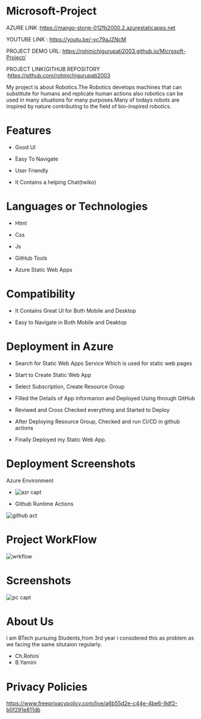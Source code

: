 # Microsoft-Project
AZURE LINK :https://mango-stone-012fb2000.2.azurestaticapps.net

YOUTUBE LINK : https://youtu.be/-vc79aJZNcM

PROJECT DEMO URL: https://rohinichigurupati2003.github.io/Microsoft-Project/


PROJECT LINK(GITHUB REPOSITORY :https://github.com/rohinichigurupati2003




My project is about Robotics.The Robotics develops machines that can substitute for humans and replicate human actions also robotics can be used in many situations for many purposes.Many of todays robots are inspired by nature contributing to the field of bio-inspired robotics.

# Features
-  Good UI

-  Easy To Navigate

-  User Friendly

-  It Contains a helping Chat(twiko)



# Languages or Technologies

-  Html

-  Css

-  Js

-  GitHub Tools

-  Azure Static Web Apps

# Compatibility
 -  It Contains Great UI for Both Mobile and Desktop
 
 -  Easy to Navigate in Both Mobile and Deaktop

# Deployment in Azure

-  Search for Static Web Apps Service Which is used for static web pages

-  Start to Create Static Web App

-  Select Subscription, Create Resource Group 

-  Filled the Details of App informarion and Deployed Using through GitHub

-  Reviwed and Cross Checked everything and Started to Deploy 

-  After Deploying Resource Group, Checked and run CI/CD in github actions 

-  Finally Deployed my Static Web App.

# Deployment  Screenshots

Azure Environment

-  ![azr capt](https://user-images.githubusercontent.com/111955126/199018313-5178c4c4-cdf5-4a1e-96ed-fbf6ed471f5e.png) 

- Github Runtime Actions

![github act](https://user-images.githubusercontent.com/111955126/199017370-8365e5dc-8020-4258-88cf-257d280c5f2b.png)


# Project WorkFlow

![wrkflow](https://user-images.githubusercontent.com/111955126/199019337-0deaa624-231d-4136-8d3e-80a231083b73.png)


 
# Screenshots

![pc capt](https://user-images.githubusercontent.com/111955126/199016299-884da69c-06e4-4a18-9887-e98e63f445ef.png)


# About Us
i am BTech pursuing Students,from 3rd year i considered this as problem as we facing the same situtaion regularly.

- Ch.Rohini
- B.Yamini


# Privacy Policies 
[
https://www.freeprivacypolicy.com/live/a6b55d2e-c44e-4be6-9df2-b0f291e811db
](https://www.freeprivacypolicy.com/live/1a7a1db0-cec6-476b-82f3-f2ede8e0362b)
